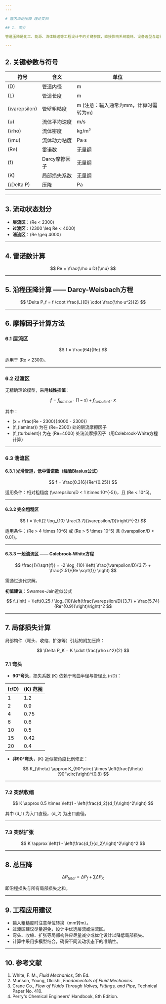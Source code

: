 ```yaml
---
---

# 管内流动压降 理论文档

## 1. 简介

管道压降是化工、能源、流体输送等工程设计中的关键参数，直接影响系统能耗、设备选型与运行安全。准确计算沿程摩擦损失与局部构件损失，有助于优化设计、降低能耗。

---
```


## 2. 关键参数与符号

| 符号 | 含义             | 单位          |
|-------|------------------|----------------|
| \(D\) | 管道内径         | m              |
| \(L\) | 管道长度         | m              |
| \(\varepsilon\) | 管壁粗糙度     | m (注意：输入通常为mm，计算时需转为m) |
| \(u\) | 流体平均速度     | m/s            |
| \(\rho\) | 流体密度       | kg/m³          |
| \(\mu\) | 流体动力粘度    | Pa·s           |
| \(Re\) | 雷诺数           | 无量纲         |
| \(f\)  | Darcy摩擦因子    | 无量纲         |
| \(K\)  | 局部损失系数     | 无量纲         |
| \(\Delta P\) | 压降        | Pa             |

---

## 3. 流动状态划分

- **层流区**：\(Re < 2300\)
- **过渡区**：\(2300 \leq Re < 4000\)
- **湍流区**：\(Re \geq 4000\)

---

## 4. 雷诺数计算

$$
Re = \frac{\rho u D}{\mu}
$$

---

## 5. 沿程压降计算 —— Darcy-Weisbach方程

$$
\Delta P_f = f \cdot \frac{L}{D} \cdot \frac{\rho u^2}{2}
$$

---

## 6. 摩擦因子计算方法

### 6.1 层流区

$$
f = \frac{64}{Re}
$$

适用于 \(Re < 2300\)。

---

### 6.2 过渡区

无精确理论模型，采用**线性插值**：

$$
f = f_{laminar} \cdot (1 - x) + f_{turbulent} \cdot x
$$

其中：

- \(x = \frac{Re - 2300}{4000 - 2300}\)
- \(f_{laminar}\) 为在 \(Re=2300\) 处的层流摩擦因子
- \(f_{turbulent}\) 为在 \(Re=4000\) 处湍流摩擦因子（用Colebrook-White方程计算）

---

### 6.3 湍流区

#### 6.3.1 光滑管道，低中雷诺数（经验Blasius公式）

$$
f = \frac{0.316}{Re^{0.25}}
$$

适用条件：相对粗糙度 \(\varepsilon/D < 1 \times 10^{-5}\)，且 \(Re < 10^5\)。

---

#### 6.3.2 完全粗糙区

$$
f = \left(2 \log_{10} \frac{3.7}{\varepsilon/D}\right)^{-2}
$$

适用条件：\(Re > 4 \times 10^6\) 或 \(Re > 5 \times 10^5\) 且 \(\varepsilon/D > 0.01\)。

---

#### 6.3.3 一般湍流区 —— Colebrook-White方程

$$
\frac{1}{\sqrt{f}} = -2 \log_{10} \left( \frac{\varepsilon/D}{3.7} + \frac{2.51}{Re \sqrt{f}} \right)
$$

需通过迭代求解。

**初值建议**：Swamee-Jain近似公式

$$
f_{init} = \left(0.25 / \log_{10}\left(\frac{\varepsilon/D}{3.7} + \frac{5.74}{Re^{0.9}}\right)\right)^2
$$

---

## 7. 局部损失计算

局部构件（弯头、收缩、扩张等）引起的附加压降：

$$
\Delta P_K = K \cdot \frac{\rho u^2}{2}
$$

### 7.1 弯头

- **90°弯头**，损失系数 \(K\) 依赖于弯曲半径与管径比 \(r/D\)：

| \(r/D\) | \(K\) 范围 |
|---------|------------|
| 1       | 1.2        |
| 2       | 0.9        |
| 4       | 0.75       |
| 6       | 0.6        |
| 10      | 0.5        |
| 15      | 0.42       |
| 20      | 0.4        |

- **非90°弯头**，\(K\) 近似按角度比例修正：

$$
K_{\theta} \approx K_{90^\circ} \times \left(\frac{\theta}{90^\circ}\right)^{0.8}
$$

---

### 7.2 突然收缩

$$
K \approx 0.5 \times \left(1 - \left(\frac{d_2}{d_1}\right)^2\right)
$$

其中 \(d_1\) 为入口直径，\(d_2\) 为出口直径。

---

### 7.3 突然扩张

$$
K \approx \left(1 - \left(\frac{d_1}{d_2}\right)^2\right)^2
$$

---

## 8. 总压降

$$
\Delta P_{total} = \Delta P_f + \sum \Delta P_K
$$

即沿程损失与所有局部损失之和。

---

## 9. 工程应用建议

- 输入粗糙度时注意单位转换（mm转m）。
- 过渡区建议尽量避免，设计中优选层流或湍流区。
- 弯头、收缩、扩张等局部构件应尽量减少或优化设计以降低局部损失。
- 计算中采用多模型结合，确保不同流动状态下的准确性。

---

## 10. 参考文献

1. White, F. M., *Fluid Mechanics*, 5th Ed.
2. Munson, Young, Okiishi, *Fundamentals of Fluid Mechanics*.
3. Crane Co., *Flow of Fluids Through Valves, Fittings, and Pipe*, Technical Paper No. 410.
4. Perry's Chemical Engineers' Handbook, 8th Edition.
